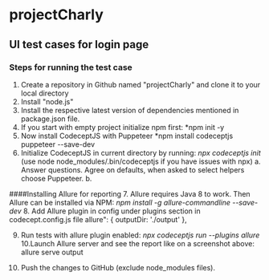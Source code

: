 # projectCharly
## UI test cases for login page

### Steps for running the test case 
1. Create a repository in Github named "projectCharly" and clone it to your local directory
2. Install "node.js"
3. Install the respective latest version of dependencies mentioned in package.json file.
4. If you start with empty project initialize npm first:
    *npm init -y
5. Now install CodeceptJS with Puppeteer
  *npm install codeceptjs puppeteer --save-dev
6. Initialize CodeceptJS in current directory by running:
   *npx codeceptjs init*
   (use node node_modules/.bin/codeceptjs if you have issues with npx)
   a. Answer questions. Agree on defaults, when asked to select helpers choose Puppeteer. 
   b. 

####Installing Allure for reporting
7. Allure requires Java 8 to work. Then Allure can be installed via NPM:
  *npm install -g allure-commandline --save-dev*
8. Add Allure plugin in config under plugins section in codecept.config.js file
   allure": {
            outputDir: './output'
        },
        
9. Run tests with allure plugin enabled:
  *npx codeceptjs run --plugins allure*
10.Launch Allure server and see the report like on a screenshot above:
allure serve output


11. Push the changes to GitHub (exclude node_modules files).
